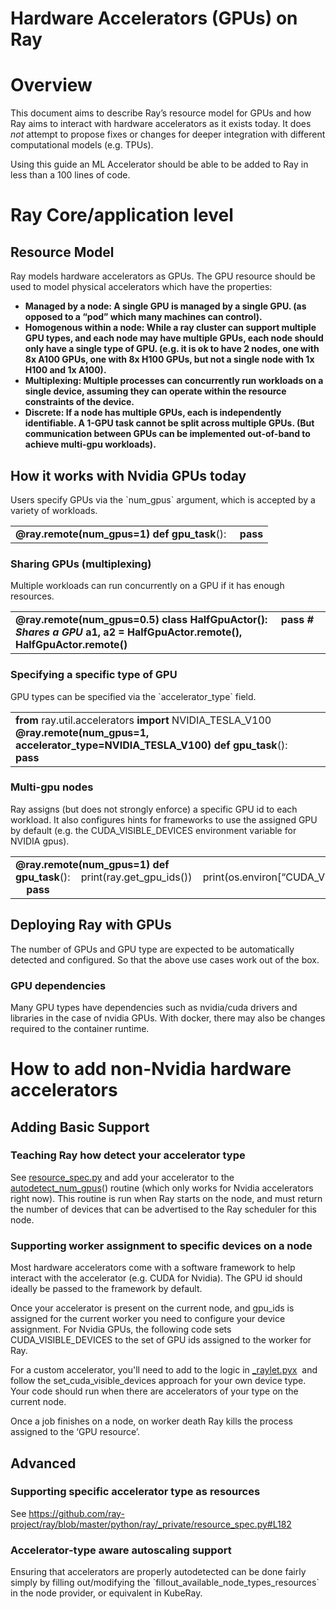 # Hardware Accelerators (GPUs) on Ray


# Overview

This document aims to describe Ray’s resource model for GPUs and how Ray aims to interact with hardware accelerators as it exists today. It does _not_ attempt to propose fixes or changes for deeper integration with different computational models (e.g. TPUs).

Using this guide an ML Accelerator should be able to be added to Ray in less than a 100 lines of code.


# Ray Core/application level


## Resource Model

Ray models hardware accelerators as GPUs. The GPU resource should be used to model physical accelerators which have the properties:

- **Managed by a node: A single GPU is managed by a single GPU. (as opposed to a “pod” which many machines can control).**
- **Homogenous within a node: While a ray cluster can support multiple GPU types, and each node may have multiple GPUs, each node should only have a single type of GPU. (e.g. it is ok to have 2 nodes, one with 8x A100 GPUs, one with 8x H100 GPUs, but not a single node with 1x H100 and 1x A100).**
- **Multiplexing: Multiple processes can concurrently run workloads on a single device, assuming they can operate within the resource constraints of the device.**
- **Discrete: If a node has multiple GPUs, each is independently identifiable. A 1-GPU task cannot be split across multiple GPUs. (But communication between GPUs can be implemented out-of-band to achieve multi-gpu workloads).**


## How it works with Nvidia GPUs today

Users specify GPUs via the \`num_gpus\` argument, which is accepted by a variety of workloads.

|                                                                  |
| ---------------------------------------------------------------- |
| **@ray.remote(num_gpus=1)** **def** **gpu_task**():     **pass** |


### Sharing GPUs (multiplexing)

Multiple workloads can run concurrently on a GPU if it has enough resources.

|                                                                                                                                     |
| ----------------------------------------------------------------------------------------------------------------------------------- |
| **@ray.remote(num_gpus=0.5) class HalfGpuActor():     pass _# Shares a GPU_ a1, a2 = HalfGpuActor.remote(), HalfGpuActor.remote()** |


### Specifying a specific type of GPU

GPU types can be specified via the \`accelerator_type\` field.

|                                                                                                                                                                  |
| ---------------------------------------------------------------------------------------------------------------------------------------------------------------- |
| **from** ray.util.accelerators **import** NVIDIA_TESLA_V100 **@ray.remote(num_gpus=1, accelerator_type=NVIDIA_TESLA_V100)** **def** **gpu_task**():     **pass** |


### Multi-gpu nodes

Ray assigns (but does not strongly enforce) a specific GPU id to each workload. It also configures hints for frameworks to use the assigned GPU by default (e.g. the CUDA_VISIBLE_DEVICES environment variable for NVIDIA gpus).

|                                                                                                                                            |
| ------------------------------------------------------------------------------------------------------------------------------------------ |
| **@ray.remote(num_gpus=1)** **def** **gpu_task**():    print(ray.get_gpu_ids())    print(os.environ\[“CUDA_VISIBLE_DEVICES”])     **pass** |


## Deploying Ray with GPUs

The number of GPUs and GPU type are expected to be automatically detected and configured. So that the above use cases work out of the box.


### GPU dependencies

Many GPU types have dependencies such as nvidia/cuda drivers and libraries in the case of nvidia GPUs. With docker, there may also be changes required to the container runtime.


# How to add non-Nvidia hardware accelerators


## Adding Basic Support


### Teaching Ray how detect your accelerator type

See [resource_spec.py](https://github.com/ray-project/ray/blob/master/python/ray/_private/resource_spec.py) and add your accelerator to the [autodetect_num_gpus](https://github.com/ray-project/ray/blob/master/python/ray/_private/resource_spec.py#L268)() routine (which only works for Nvidia accelerators right now). This routine is run when Ray starts on the node, and must return the number of devices that can be advertised to the Ray scheduler for this node.


### Supporting worker assignment to specific devices on a node

Most hardware accelerators come with a software framework to help interact with the accelerator (e.g. CUDA for Nvidia). The GPU id should ideally be passed to the framework by default. 

Once your accelerator is present on the current node, and gpu_ids is assigned for the current worker you need to configure your device assignment. For Nvidia GPUs, the following code sets CUDA_VISIBLE_DEVICES to the set of GPU ids assigned to the worker for Ray.

For a custom accelerator, you'll need to add to the logic in [\_raylet.pyx](https://github.com/ray-project/ray/blob/master/python/ray/_raylet.pyx#L1667)  and follow the set_cuda_visible_devices approach for your own device type. Your code should run when there are accelerators of your type on the current node.

Once a job finishes on a node, on worker death Ray kills the process assigned to the ‘GPU resource’.


## Advanced


### Supporting specific accelerator type as resources

See <https://github.com/ray-project/ray/blob/master/python/ray/_private/resource_spec.py#L182>


### Accelerator-type aware autoscaling support

Ensuring that accelerators are properly autodetected can be done fairly simply by filling out/modifying the \`fillout_available_node_types_resources\` in the node provider, or equivalent in KubeRay.
